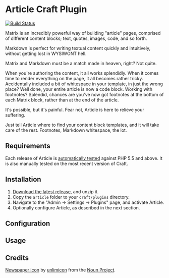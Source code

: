 # Article Craft Plugin #

[![Build Status](https://travis-ci.org/experience/article.craft-plugin.svg?branch=master)](https://travis-ci.org/experience/article.craft-plugin)

Matrix is an incredibly powerful way of building "article" pages, comprised of different content blocks; text, quotes, images, code, and so forth.

Markdown is perfect for writing textual content quickly and intuitively, without getting lost in WYSIWONT hell.

Matrix and Markdown must be a match made in heaven, right? Not quite.

When you're authoring the content, it all works splendidly. When it comes time to render everything on the page, it all becomes rather tricky. Accidentally included a bit of whitespace in your template, in just the wrong place? Well done, your entire article is now a code block. Working with footnotes? Splendid, chances are you've now got footnotes at the bottom of each Matrix block, rather than at the end of the article.

It's possible, but it's painful. Fear not, Article is here to relieve your suffering.

Just tell Article where to find your content block templates, and it will take care of the rest. Footnotes, Markdown whitespace, the lot.

## Requirements ##
Each release of Article is [automatically tested][build-status] against PHP 5.5 and above. It is also manually tested on the most recent version of Craft.

[build-status]: https://travis-ci.org/experience/article.craft-plugin "See the Article build status on Travis CI"

## Installation ##

1. [Download the latest release][download], and unzip it.
2. Copy the `article` folder to your `craft/plugins` directory.
3. Navigate to the "Admin &rarr; Settings &rarr; Plugins" page, and activate Article.
4. Optionally configure Article, as described in the next section.

[download]: https://github.com/experience/article.craft-plugin/releases/download/0.0.0/article-0.0.0.zip "Download the latest release"

## Configuration ##


## Usage ##


## Credits ##
[Newspaper icon][icon] by [unlimicon][icon-author] from the [Noun Project][noun-project].

[icon]: https://thenounproject.com/term/newspaper/697578
[icon-author]: https://thenounproject.com/unlimicon/
[noun-project]:https://thenounproject.com 


